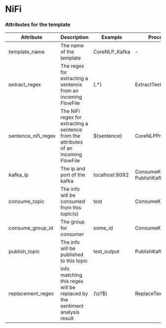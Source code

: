 # NiFi 
 
### Attributes for the template 
| Attribute | Description | Example | Processor|
| -------- | -------- | -------- | -------- |
|:template_name|The name of the template|CoreNLP_Kafka|-|
|:extract_regex|The regex for extracting a sentence from an incoming FlowFile|(.*)| ExtractText |
|:sentence_nifi_regex|The NiFi regex for extracting a sentence from the attributes of an incoming FlowFile|${sentence}| CoreNLPProcessor |
|:kafka_ip|The ip and port of the kafka|localhost:9092|ConsumeKafka_0_10, PublishKafka_0_10|
|:consume_topic |The info will be consumed from this topic(s)|test|ConsumeKafka_0_10|
|:consume_group_id|The group for consumer|some_id|ConsumeKafka_0_10|
|:publish_topic |The info will be published to this topic|test_output|PublishKafka_0_10|
|:replacement_regex|Info matching this regex will be replaced by the sentiment analysis result| (\s?$)|ReplaceText|